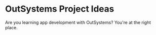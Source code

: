 # OutSystems Project Ideas

Are you learning app development with OutSystems? You're at the right place.
